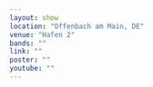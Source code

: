 ```yaml
---
layout: show
location: "Offenbach am Main, DE"
venue: "Hafen 2"
bands: ""
link: ""
poster: ""
youtube: ""
---
```



